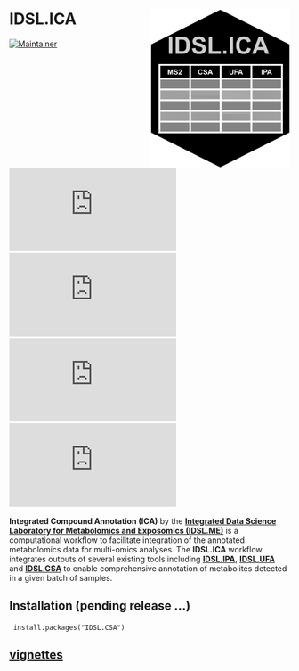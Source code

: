 # IDSL.ICA<img src='ICA_educational_files/Figures/IDSL.CSA-logo.png' width="250px" align="right" />

<!-- badges: start -->
[![Maintainer](https://img.shields.io/badge/maintainer-Sadjad_Fakouri_Baygi-blue)](https://github.com/sajfb)
[![CRAN status](https://www.r-pkg.org/badges/version/IDSL.ICA)](https://cran.r-project.org/package=IDSL.ICA)
![](http://cranlogs.r-pkg.org/badges/IDSL.ICA?color=orange)
![](http://cranlogs.r-pkg.org/badges/grand-total/IDSL.ICA?color=brightgreen)
[![Dependencies](https://tinyverse.netlify.com/badge/IDSL.ICA)](https://cran.r-project.org/package=IDSL.ICA)
<!-- badges: end -->

**Integrated Compound Annotation (ICA)** by the [**Integrated Data Science Laboratory for Metabolomics and Exposomics (IDSL.ME)**](https://www.idsl.me/) is a computational workflow to facilitate integration of the annotated metabolomics data for multi-omics analyses. The **IDSL.ICA** workflow integrates outputs of several existing tools including [**IDSL.IPA**](https://github.com/idslme/IDSL.IPA), [**IDSL.UFA**](https://github.com/idslme/IDSL.UFA) and [**IDSL.CSA**](https://github.com/idslme/IDSL.CSA) to enable comprehensive annotation of metabolites detected in a given batch of samples.

## Installation (pending release ...)

	 install.packages("IDSL.CSA")
	 
## [vignettes](https://github.com/idslme/IDSL.ICA/blob/main/ICA_educational_files/vignettes/Integrated_Compound_Annotation.pdf)